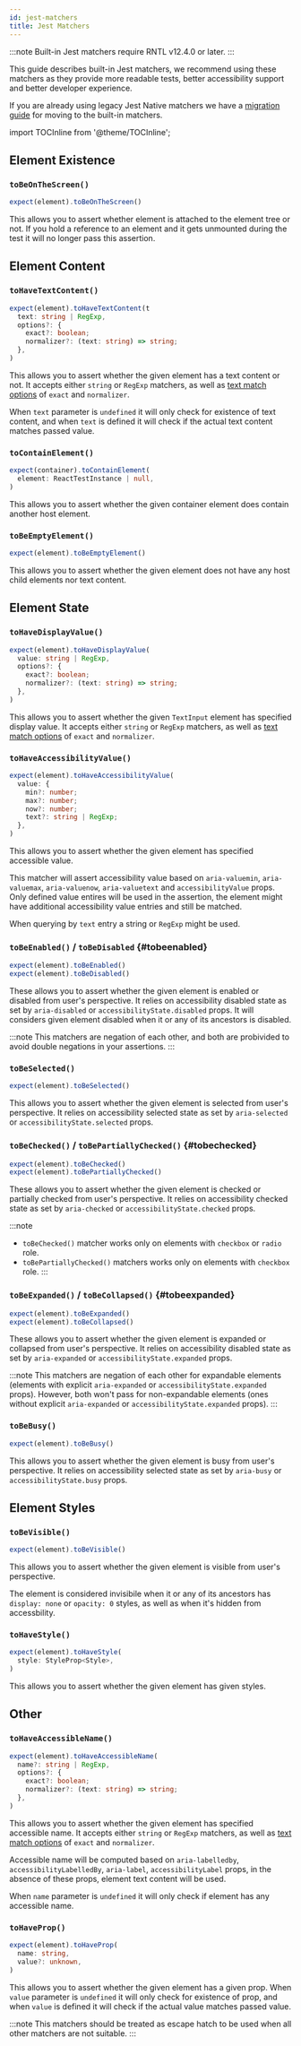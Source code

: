 ```yaml
---
id: jest-matchers
title: Jest Matchers
---
```


:::note
Built-in Jest matchers require RNTL v12.4.0 or later.
:::

This guide describes built-in Jest matchers, we recommend using these matchers as they provide more readable tests, better accessibility support and better developer experience.

If you are already using legacy Jest Native matchers we have a [migration guide](migration-jest-native) for moving to the built-in matchers.

import TOCInline from '@theme/TOCInline';

<TOCInline toc={toc} />

## Element Existence

### `toBeOnTheScreen()`

```ts
expect(element).toBeOnTheScreen()
```

This allows you to assert whether element is attached to the element tree or not. If you hold a reference to an element and it gets unmounted during the test it will no longer pass this assertion.

## Element Content

### `toHaveTextContent()`

```ts
expect(element).toHaveTextContent(t
  text: string | RegExp,
  options?: {
    exact?: boolean;
    normalizer?: (text: string) => string;
  },
)
```

This allows you to assert whether the given element has a text content or not. It accepts either `string` or `RegExp` matchers, as well as [text match options](Queries.md#text-match-options) of `exact` and `normalizer`.

When `text` parameter is `undefined` it will only check for existence of text content, and when `text` is defined it will check if the actual text content matches passed value.

### `toContainElement()`

```ts
expect(container).toContainElement(
  element: ReactTestInstance | null,
)
```

This allows you to assert whether the given container element does contain another host element.

### `toBeEmptyElement()`

```ts
expect(element).toBeEmptyElement()
```

This allows you to assert whether the given element does not have any host child elements nor text content.





## Element State

### `toHaveDisplayValue()`

```ts
expect(element).toHaveDisplayValue(
  value: string | RegExp,
  options?: {
    exact?: boolean;
    normalizer?: (text: string) => string;
  },
)
```

This allows you to assert whether the given `TextInput` element has specified display value. It accepts either `string` or `RegExp` matchers, as well as [text match options](Queries.md#text-match-options) of `exact` and `normalizer`.

### `toHaveAccessibilityValue()`

```ts
expect(element).toHaveAccessibilityValue(
  value: {
    min?: number;
    max?: number;
    now?: number;
    text?: string | RegExp;
  },
)
```

This allows you to assert whether the given element has specified accessible value.

This matcher will assert accessibility value based on `aria-valuemin`, `aria-valuemax`, `aria-valuenow`, `aria-valuetext` and `accessibilityValue` props. Only defined value entires will be used in the assertion,  the element might have additional accessibility value entries and still be matched.

When querying by `text` entry a string or `RegExp` might be used.


### `toBeEnabled()` / `toBeDisabled` {#tobeenabled}

```ts
expect(element).toBeEnabled()
expect(element).toBeDisabled()
```

These allows you to assert whether the given element is enabled or disabled from user's perspective. It relies on accessibility disabled state as set by `aria-disabled` or `accessibilityState.disabled` props. It will considers given element disabled when it or any of its ancestors is disabled.

:::note
This matchers are negation of each other, and both are probivided to avoid double negations in your assertions.
:::


### `toBeSelected()`

```ts
expect(element).toBeSelected()
```

This allows you to assert whether the given element is selected from user's perspective. It relies on accessibility selected state as set by `aria-selected` or `accessibilityState.selected` props.


### `toBeChecked()` / `toBePartiallyChecked()` {#tobechecked}

```ts
expect(element).toBeChecked()
expect(element).toBePartiallyChecked()
```

These allows you to assert whether the given element is checked or partially checked from user's perspective. It relies on accessibility checked state as set by `aria-checked` or `accessibilityState.checked` props.

:::note
* `toBeChecked()` matcher works only on elements with `checkbox` or `radio` role.
* `toBePartiallyChecked()` matchers works only on elements with `checkbox` role.
:::

### `toBeExpanded()` /  `toBeCollapsed()` {#tobeexpanded}

```ts
expect(element).toBeExpanded()
expect(element).toBeCollapsed()
```

These allows you to assert whether the given element is expanded or collapsed from user's perspective. It relies on accessibility disabled state as set by `aria-expanded` or `accessibilityState.expanded` props.

:::note
This matchers are negation of each other for expandable elements (elements with explicit `aria-expanded` or `accessibilityState.expanded` props). However, both won't pass for non-expandable elements (ones without explicit `aria-expanded` or `accessibilityState.expanded` props).
:::


### `toBeBusy()`

```ts
expect(element).toBeBusy()
```

This allows you to assert whether the given element is busy from user's perspective. It relies on accessibility selected state as set by `aria-busy` or `accessibilityState.busy` props.

## Element Styles

### `toBeVisible()`

```ts
expect(element).toBeVisible()
```

This allows you to assert whether the given element is visible from user's perspective. 

The element is considered invisibile when it or any of its ancestors has `display: none` or `opacity: 0` styles, as well as when it's hidden from accessbility.

### `toHaveStyle()`

```ts
expect(element).toHaveStyle(
  style: StyleProp<Style>,
)
```

This allows you to assert whether the given element has given styles. 

## Other

### `toHaveAccessibleName()`

```ts
expect(element).toHaveAccessibleName(
  name?: string | RegExp,
  options?: {
    exact?: boolean;
    normalizer?: (text: string) => string;
  },
)
```

This allows you to assert whether the given element has specified accessible name. It accepts either `string` or `RegExp` matchers, as well as [text match options](Queries.md#text-match-options) of `exact` and `normalizer`.

Accessible name will be computed based on `aria-labelledby`, `accessibilityLabelledBy`, `aria-label`, `accessibilityLabel` props, in the absence of these props, element text content will be used.

When `name` parameter is `undefined` it will only check if element has any accessible name.

### `toHaveProp()`

```ts
expect(element).toHaveProp(
  name: string,
  value?: unknown,
)
```

This allows you to assert whether the given element has a given prop. When `value` parameter is `undefined` it will only check for existence of prop, and when `value` is defined it will check if the actual value matches passed value.

:::note
This matchers should be treated as escape hatch to be used when all other matchers are not suitable.
:::